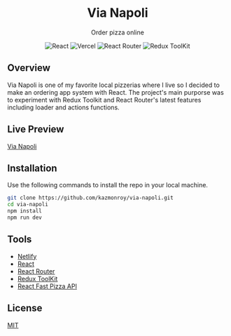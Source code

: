 <h1 align="center">
Via Napoli</h1>

<p align="center">
Order pizza online
</p>

<p align="center">
<img src="https://img.shields.io/badge/react-v.18-139ECA" alt="React">
<img src="https://img.shields.io/badge/vercel-_v.32-black" alt="Vercel">
<img src="https://img.shields.io/badge/react_router-v.6.2-F54150" alt="React Router">
<img src="https://img.shields.io/badge/redux_toolkit-v.2-BA8FFF" alt="Redux ToolKit">

</p>

## Overview

Via Napoli is one of my favorite local pizzerias where I live so I decided to make an ordering app system with React. The project's main purporse was to experiment with Redux Toolkit and React Router's latest features including loader and actions functions.

## Live Preview

[Via Napoli](https://via-napoli.netlify.app/)

## Installation

Use the following commands to install the repo in your local machine.

```bash
git clone https://github.com/kazmonroy/via-napoli.git
cd via-napoli
npm install
npm run dev

```

## Tools

- [Netlify](https://app.netlify.com/)
- [React](https://react.dev/)
- [React Router](https://reactrouter.com/)
- [Redux ToolKit](https://redux-toolkit.js.org/)
- [React Fast Pizza API](https://react-fast-pizza-api.onrender.com/api/menu)

## License

[MIT](https://choosealicense.com/licenses/mit/)
